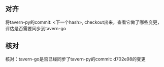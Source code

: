 ## 对齐
将tavern-py的commit: <下一个hash>, checkout出来，查看它做了哪些变更，评估是否需要同步到tavern-go

## 核对
核对：tavern-go是否已经同步了tavern-py的commit: d702e98的变更